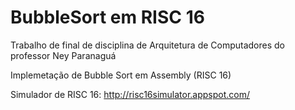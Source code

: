 # BubbleSort em RISC 16
Trabalho de final de disciplina de Arquitetura de Computadores do professor Ney Paranaguá

Implemetação de Bubble Sort em Assembly (RISC 16)

Simulador de RISC 16: http://risc16simulator.appspot.com/

